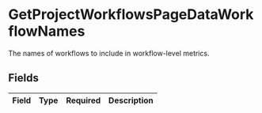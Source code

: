# GetProjectWorkflowsPageDataWorkflowNames

The names of workflows to include in workflow-level metrics.


## Fields

| Field       | Type        | Required    | Description |
| ----------- | ----------- | ----------- | ----------- |
